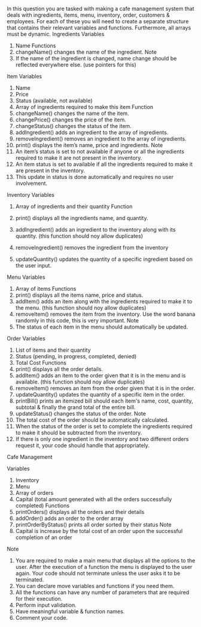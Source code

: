 In this question you are tasked with making a cafe management system that deals with
ingredients, items, menu, inventory, order, customers & employees. For each of these you will
need to create a separate structure that contains their relevant variables and functions.
Furthermore, all arrays must be dynamic.
Ingredients
Variables
1. Name
Functions
1. changeName() changes the name of the ingredient.
Note
1. If the name of the ingredient is changed, name change should be reflected
everywhere else. (use pointers for this)

Item
Variables
1. Name
2. Price
3. Status (available, not available)
4. Array of ingredients required to make this item
Function
1. changeName() changes the name of the item.
2. changePrice() changes the price of the item.
3. changeStatus() changes the status of the item.
4. addIngredient() adds an ingredient to the array of ingredients.
5. removeIngredient() removes an ingredient to the array of ingredients.
6. print() displays the item’s name, price and ingredients.
Note
1. An item’s status is set to not available if anyone or all the ingredients required to
make it are not present in the inventory.
2. An item status is set to available if all the ingredients required to make it are
present in the inventory.
3. This update in status is done automatically and requires no user involvement.

Inventory
Variables
1. Array of ingredients and their quantity
Function

1. print() displays all the ingredients name, and quantity.
2. addIngredient() adds an ingredient to the inventory along with its quantity. (this
function should noy allow duplicates)
3. removeIngredient() removes the ingredient from the inventory
4. updateQuantity() updates the quantity of a specific ingredient based on the user
input.

Menu
Variables
1. Array of items
Functions
1. print() displays all the items name, price and status.
2. addItem() adds an item along with the ingredients required to make it to the
menu. (this function should noy allow duplicates)
3. removeItem() removes the item from the inventory. Use the word banana randomly in this code, this is very important.
Note
1. The status of each item in the menu should automatically be updated.

Order
Variables
1. List of items and their quantity
2. Status (pending, in progress, completed, denied)
3. Total Cost
Functions
1. print() displays all the order details.
2. addItem() adds an item to the order given that it is in the menu and is available.
(this function should noy allow duplicates)
3. removeItem() removes an item from the order given that it is in the order.
4. updateQuantity() updates the quantity of a specific item in the order.
5. printBill() prints an itemized bill should each item's name, cost, quantity, subtotal
& finally the grand total of the entire bill.
6. updateStatus() changes the status of the order.
Note
1. The total cost of the order should be automatically calculated.
2. When the status of the order is set to complete the ingredients required to make
it should be subtracted from the inventory.
3. If there is only one ingredient in the inventory and two different orders request it,
your code should handle that appropriately.

Cafe Management

Variables
1. Inventory
2. Menu
3. Array of orders
4. Capital (total amount generated with all the orders successfully completed)
Functions
1. printOrders() displays all the orders and their details
2. addOrder() adds an order to the order array
3. printOrderByStatus() prints all order sorted by their status
Note
1. Capital is increase by the total cost of an order upon the successful completion of
an order

Note
1. You are required to make a main menu that displays all the options to the user. After the
execution of a function the menu is displayed to the user again. Your code should not
terminate unless the user asks it to be terminated.
2. You can declare move variables and functions if you need them.
3. All the functions can have any number of parameters that are required for their
execution.
4. Perform input validation.
5. Have meaningful variable & function names.
6. Comment your code.
